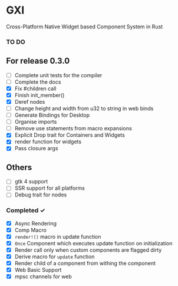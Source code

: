 # GXI

Cross-Platform Native Widget based Component System in Rust

### TO DO

## For release 0.3.0

- [ ] Complete unit tests for the compiler
- [ ] Complete the docs
- [X] Fix #children call
- [X] Finish init_member()
- [X] Deref nodes
- [ ] Change height and width from u32 to string in web binds
- [ ] Generate Bindings for Desktop
- [ ] Organise imports
- [ ] Remove use statements from macro expansions
- [X] Explicit Drop trait for Containers and Widgets
- [X] render function for widgets
- [X] Pass closure args

## Others

- [ ] gtk 4 support
- [ ] SSR support for all platforms
- [ ] Debug trait for nodes

### Completed ✓

- [x] Async Rendering
- [x] Comp Macro
- [x] `render!()` macro in update function
- [x] `Once` Component which executes update function on initialization
- [x] Render call only when custom components are flagged dirty
- [x] Derive macro for `update` function
- [x] Render child of a component from withing the component
- [X] Web Basic Support
- [X] mpsc channels for web
